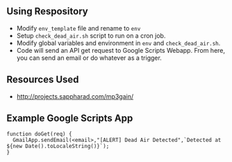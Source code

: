 ## Using Respository

- Modify `env_template` file and rename to `env`
- Setup `check_dead_air.sh` script to run on a cron job.
- Modify global variables and environment in `env` and `check_dead_air.sh`.
- Code will send an API get request to Google Scripts Webapp. From here, you can send an email or do whatever as a trigger.

## Resources Used

- http://projects.sappharad.com/mp3gain/

## Example Google Scripts App

```
function doGet(req) {
  GmailApp.sendEmail(<email>,"[ALERT] Dead Air Detected",`Detected at ${new Date().toLocaleString()}`);
}
```
